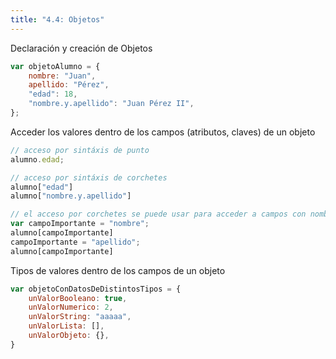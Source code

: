 ```yaml
---
title: "4.4: Objetos"
---
```


Declaración y creación de Objetos

```js
var objetoAlumno = {
    nombre: "Juan",
    apellido: "Pérez",
    "edad": 18,
    "nombre.y.apellido": "Juan Pérez II",
};
```

Acceder los valores dentro de los campos (atributos, claves) de un objeto


```js
// acceso por sintáxis de punto
alumno.edad;

// acceso por sintáxis de corchetes
alumno["edad"]
alumno["nombre.y.apellido"]

// el acceso por corchetes se puede usar para acceder a campos con nombres calculados
var campoImportante = "nombre";
alumno[campoImportante]
campoImportante = "apellido";
alumno[campoImportante]
```

Tipos de valores dentro de los campos de un objeto

```js
var objetoConDatosDeDistintosTipos = {
    unValorBooleano: true,
    unValorNumerico: 2,
    unValorString: "aaaaa",
    unValorLista: [],
    unValorObjeto: {},
}
```

